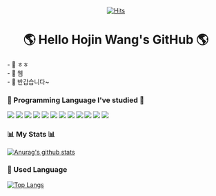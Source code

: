 <div align=center>
  
[![Hits](https://hits.seeyoufarm.com/api/count/incr/badge.svg?url=https%3A%2F%2Fgithub.com%2Fchaeyeonkim0223&count_bg=%2379C83D&title_bg=%23555555&icon=coveralls.svg&icon_color=%23E7E7E7&title=hits&edge_flat=false)](https://hits.seeyoufarm.com)
  
</div>

<h1 align="center">🌎 Hello Hojin Wang's GitHub 🌎</h1>
<div>- 🔭 ㅎㅎ </div>
<div>- 🌱 웹 </div>
<div>- 👯 반갑습니다~ </div>

<h3>💯 Programming Language I've studied 💯</h3>

<img src="https://img.shields.io/badge/Java-007396?style=flat-square&logo=Java&logoColor=white"/></a> <img src="https://img.shields.io/badge/HTML5-E34F26?style=flat-square&logo=HTML5&logoColor=white"/></a> <img src="https://img.shields.io/badge/CSS3-1572B6?style=flat-square&logo=CSS3&logoColor=white"/></a> <img src="https://img.shields.io/badge/JavaScript-F7DF1E?style=flat-square&logo=JavaScript&logoColor=black"/></a> <img src="https://img.shields.io/badge/Spring-6DB33F?style=flat-square&logo=Spring&logoColor=white"/></a>
<img src="https://img.shields.io/badge/jQuery-0769AD?style=flat-square&logo=jQuery&logoColor=white"/></a> <img src="https://img.shields.io/badge/MySQL-FFA200?style=flat-square&logo=MySQL&logoColor=black"/></a> <img src="https://img.shields.io/badge/Node.js-339933?style=flat-square&logo=Node.js&logoColor=white"/></a> <img src="https://img.shields.io/badge/Postman-FF6C37?style=flat-square&logo=Postman&logoColor=white"/></a> <img src="https://img.shields.io/badge/C-A8B9CC?style=flat-square&logo=C&logoColor=black"/></a> <img src="https://img.shields.io/badge/Bootstrap-7952B3?style=flat-square&logo=Bootstrap&logoColor=white"/></a> <img src="https://img.shields.io/badge/Vue.js-4fc08d?style=flat-square&logo=Vue.js&logoColor=white"/></a>

### 📊 My Stats 📊

[![Anurag's github stats](https://github-readme-stats.vercel.app/api?username=chaeyeonkim0223)](https://github.com/anuraghazra/github-readme-stats)

### 🧾 Used Language

[![Top Langs](https://github-readme-stats.vercel.app/api/top-langs/?username=chaeyeonkim0223&layout=compact)](https://github.com/anuraghazra/github-readme-stats)

<!--
**chaeyeonkim0223/chaeyeonkim0223** is a ✨ _special_ ✨ repository because its `README.md` (this file) appears on your GitHub profile.

Here are some ideas to get you started:

- 🔭 I’m currently working on ...
- 🌱 I’m currently learning ......
- 👯 I’m looking to collaborate on ...
- 🤔 I’m looking for help with ...
- 💬 Ask me about ......
- 📫 How to reach me: ...
- 😄 Pronouns: ...
- ⚡ Fun fact: ...
-->
